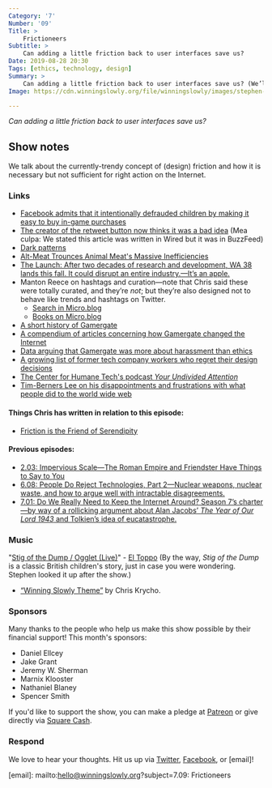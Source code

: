 ```yaml
---
Category: '7'
Number: '09'
Title: >
    Frictioneers
Subtitle: >
    Can adding a little friction back to user interfaces save us?
Date: 2019-08-28 20:30
Tags: [ethics, technology, design]
Summary: >
    Can adding a little friction back to user interfaces save us? (We’ll give you a hint: Betteridge’s Law.)
Image: https://cdn.winningslowly.org/file/winningslowly/images/stephen-mumford-imitation.jpg

---
```


<i>Can adding a little friction back to user interfaces save us?</i>

## Show notes

We talk about the currently-trendy concept of (design) friction and how it is necessary but not sufficient for right action on the Internet. 

### Links

* [Facebook admits that it intentionally defrauded children by making it easy to buy in-game purchases](https://venturebeat.com/2019/01/26/facebook-admitted-defrauding-kids-and-parents-of-thousands-of-dollars-in-early-free-to-play-games/)
* [The creator of the retweet button now thinks it was a bad idea](https://www.buzzfeednews.com/article/alexkantrowitz/how-the-retweet-ruined-the-internet) (Mea culpa: We stated this article was written in Wired but it was in BuzzFeed)
* [Dark patterns](https://www.darkpatterns.org)
* [Alt-Meat Trounces Animal Meat's Massive Inefficiencies](https://www.wired.com/story/alt-meat-trounces-animal-meats-massive-inefficiencies/)
* [The Launch: After two decades of research and development, WA 38 lands this fall. It could disrupt an entire industry.—It’s an apple.](https://story.californiasunday.com/cosmic-crisp-apple-launch)
* Manton Reece on hashtags and curation—note that Chris said these were totally curated, and they’re *not*; but they’re also designed not to behave like trends and hashtags on Twitter.
    * [Search in Micro.blog](https://www.manton.org/2018/10/31/search-in-microblog.html)
    * [Books on Micro.blog](https://manton.org/2018/01/09/books-on-microblog.html)
* [A short history of Gamergate](https://www.washingtonpost.com/news/the-intersect/wp/2014/10/14/the-only-guide-to-gamergate-you-will-ever-need-to-read/)
* [A compendium of articles concerning how Gamergate changed the Internet](https://www.nytimes.com/interactive/2019/08/15/opinion/what-is-gamergate.html)
* [Data arguing that Gamergate was more about harassment than ethics](https://www.newsweek.com/gamergate-about-media-ethics-or-harassing-women-harassment-data-show-279736)
* [A growing list of former tech company workers who regret their design decisions](https://www.vox.com/the-goods/2019/7/26/8930765/tech-apologies-former-facebook-google-twitter-employees-list)
* [The Center for Humane Tech's podcast _Your Undivided Attention_](https://humanetech.com/podcast/)
* [Tim-Berners Lee on his disappointments and frustrations with what people did to the world wide web](https://www.cnbc.com/2018/11/05/inventor-of-the-web-says-the-internet-is-at-a-tipping-point-and-reveals-a-new-plan-to-fix-it.html)

#### Things Chris has written in relation to this episode:

* [Friction is the Friend of Serendipity](https://buttondown.email/chriskrycho/archive/b4f45a6e-ff51-4cb9-8d25-6a9f61215fd0)

#### Previous episodes:

* [2.03: Impervious Scale—The Roman Empire and Friendster Have Things to Say to You](https://winningslowly.org/2.03/)
* [6.08: People Do Reject Technologies, Part 2—Nuclear weapons, nuclear waste, and how to argue well with intractable disagreements.](https://winningslowly.org/6.08/)
* [7.01: Do We Really Need to Keep the Internet Around? Season 7’s charter—by way of a rollicking argument about Alan Jacobs’ <cite>The Year of Our Lord 1943</cite> and Tolkien’s idea of eucatastrophe.](https://winningslowly.org/7.01/)

### Music

"[Stig of the Dump / Ogglet (Live)](https://eltoppo.bandcamp.com/releases)" - [El Toppo](https://www.instagram.com/eltoppoband/) (By the way, _Stig of the Dump_ is a classic British children's story, just in case you were wondering. Stephen looked it up after the show.)
- [“Winning Slowly Theme”](https://soundcloud.com/chriskrycho/winning-slowly) by Chris Krycho. 

### Sponsors

Many thanks to the people who help us make this show possible by their financial support! This month's sponsors:

- Daniel Ellcey
- Jake Grant
- Jeremy W. Sherman
- Marnix Klooster
- Nathaniel Blaney
- Spencer Smith

If you'd like to support the show, you can make a pledge at <a href='https://www.patreon.com/winningslowly' rel='payment'>Patreon</a> or give directly via [Square Cash].

[Square Cash]: https://cash.me/$winningslowly


### Respond

We love to hear your thoughts. Hit us up via [Twitter], [Facebook], or [email]!

[Twitter]: //www.twitter.com/winningslowly
[Facebook]: //www.facebook.com/winningslowlypodcast
[email]: mailto:hello@winningslowly.org?subject=7.09: Frictioneers
